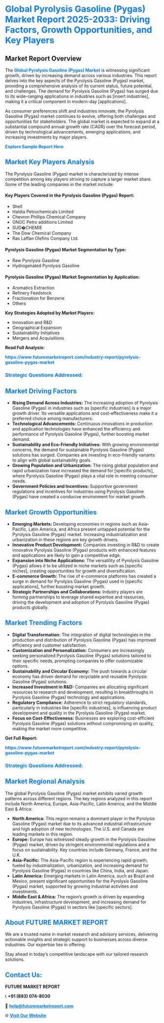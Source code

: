 <h1 style="color: #007BFF;">Global Pyrolysis Gasoline (Pygas) Market Report 2025-2033: Driving Factors, Growth Opportunities, and Key Players</h1>

<section id="overview">
<h2>Market Report Overview</h2>
<p>The <a href="https://www.futuremarketreport.com/industry-report/pyrolysis-gasoline-pygas-market" style="color: #007BFF; text-decoration: none;"><strong>Global Pyrolysis Gasoline (Pygas) Market</strong></a> is witnessing significant growth, driven by increasing demand across various industries. This report delves into the key aspects of the Pyrolysis Gasoline (Pygas) market, providing a comprehensive analysis of its current status, future potential, and challenges. The demand for Pyrolysis Gasoline (Pygas) has surged due to its wide-ranging applications in industries such as [insert industries], making it a critical component in modern-day [applications].</p>
<p>As consumer preferences shift and industries innovate, the Pyrolysis Gasoline (Pygas) market continues to evolve, offering both challenges and opportunities for stakeholders. The global market is expected to expand at a substantial compound annual growth rate (CAGR) over the forecast period, driven by technological advancements, emerging applications, and increasing investments by major players.</p>
</section>

<section id="overview">
<p><a href="https://www.futuremarketreport.com/request-sample/reportId=104887" style="color: #007BFF; text-decoration: none;"><strong>Explore Sample Report Here</strong></a></p>
</section>

<section id="key-players">
<h2 style="color: #007BFF;">Market Key Players Analysis</h2>
<p>The Pyrolysis Gasoline (Pygas) market is characterized by intense competition among key players striving to capture a larger market share. Some of the leading companies in the market include:</p>
<h4>Key Players Covered in the Pyrolysis Gasoline (Pygas) Report:</h4>
<ul><li>Shell</li><li>Haldia Petrochemicals Limited</li><li>Chevron Phillips Chemical Company</li><li>ONGC Petro additions Limited</li><li>SUD�CHEMIE</li><li>The Dow Chemical Company</li><li>Ras Laffan Olefins Company Ltd.</li></ul>
<h4>Pyrolysis Gasoline (Pygas) Market Segmentation by Type:</h4>
<ul><li>Raw Pyrolysis Gasoline</li><li>Hydrogenated Pyrolysis Gasoline</li></ul>

<h4>Pyrolysis Gasoline (Pygas) Market Segmentation by Application:</h4>
<ul><li>Aromatics Extraction</li><li>Refinery Feedstock</li><li>Fractionation for Benzene</li><li>Others</li></ul>
<p><strong>Key Strategies Adopted by Market Players:</strong></p>
<ul>
<li>Innovation and R&D</li>
<li>Geographical Expansion</li>
<li>Sustainability Initiatives</li>
<li>Mergers and Acquisitions</li>
</ul>
</section>

<section>
<p><strong>Read Full Analysis: </strong></p><a href="https://www.futuremarketreport.com/industry-report/pyrolysis-gasoline-pygas-market" style="color: #007BFF; text-decoration: none;"><strong>https://www.futuremarketreport.com/industry-report/pyrolysis-gasoline-pygas-market</strong></a>
<h3 style="color: #007BFF;">Strategic Questions Addressed:</h3>
</section>

<section id="driving-factors">
<h2 style="color: #007BFF;">Market Driving Factors</h2>
<ul>
<li><strong>Rising Demand Across Industries:</strong> The increasing adoption of Pyrolysis Gasoline (Pygas) in industries such as [specific industries] is a major growth driver. Its versatile applications and cost-effectiveness make it a preferred choice among manufacturers.</li>
<li><strong>Technological Advancements:</strong> Continuous innovations in production and application technologies have enhanced the efficiency and performance of Pyrolysis Gasoline (Pygas), further boosting market demand.</li>
<li><strong>Sustainability and Eco-Friendly Initiatives:</strong> With growing environmental concerns, the demand for sustainable Pyrolysis Gasoline (Pygas) solutions has surged. Companies are investing in eco-friendly variants to align with global sustainability goals.</li>
<li><strong>Growing Population and Urbanization:</strong> The rising global population and rapid urbanization have increased the demand for [specific products], where Pyrolysis Gasoline (Pygas) plays a vital role in meeting consumer needs.</li>
<li><strong>Government Policies and Incentives:</strong> Supportive government regulations and incentives for industries using Pyrolysis Gasoline (Pygas) have created a conducive environment for market growth.</li>
</ul>
</section>

<section id="growth-opportunities">
<h2 style="color: #007BFF;">Market Growth Opportunities</h2>
<ul>
<li><strong>Emerging Markets:</strong> Developing economies in regions such as Asia-Pacific, Latin America, and Africa present untapped potential for the Pyrolysis Gasoline (Pygas) market. Increasing industrialization and urbanization in these regions are key growth drivers.</li>
<li><strong>Innovative Product Development:</strong> Companies investing in R&D to create innovative Pyrolysis Gasoline (Pygas) products with enhanced features and applications are likely to gain a competitive edge.</li>
<li><strong>Expansion into Niche Applications:</strong> The versatility of Pyrolysis Gasoline (Pygas) allows it to be utilized in niche markets such as [specific niches], creating opportunities for growth and diversification.</li>
<li><strong>E-commerce Growth:</strong> The rise of e-commerce platforms has created a surge in demand for Pyrolysis Gasoline (Pygas) used in [specific applications], further boosting market growth.</li>
<li><strong>Strategic Partnerships and Collaborations:</strong> Industry players are forming partnerships to leverage shared expertise and resources, driving the development and adoption of Pyrolysis Gasoline (Pygas) products globally.</li>
</ul>
</section>

<section id="trending-factors">
<h2 style="color: #007BFF;">Market Trending Factors</h2>
<ul>
<li><strong>Digital Transformation:</strong> The integration of digital technologies in the production and distribution of Pyrolysis Gasoline (Pygas) has improved efficiency and customer satisfaction.</li>
<li><strong>Customization and Personalization:</strong> Consumers are increasingly seeking personalized Pyrolysis Gasoline (Pygas) solutions tailored to their specific needs, prompting companies to offer customizable options.</li>
<li><strong>Sustainability and Circular Economy:</strong> The push towards a circular economy has driven demand for recyclable and reusable Pyrolysis Gasoline (Pygas) solutions.</li>
<li><strong>Increased Investment in R&D:</strong> Companies are allocating significant resources to research and development, resulting in breakthroughs in Pyrolysis Gasoline (Pygas) technology and applications.</li>
<li><strong>Regulatory Compliance:</strong> Adherence to strict regulatory standards, particularly in industries like [specific industries], is influencing product development and quality in the Pyrolysis Gasoline (Pygas) market.</li>
<li><strong>Focus on Cost-Effectiveness:</strong> Businesses are exploring cost-efficient Pyrolysis Gasoline (Pygas) solutions without compromising on quality, making the market more competitive.</li>
</ul>
</section>

<section>
<p><strong>Get Full Report: </strong></p><a href="https://www.futuremarketreport.com/industry-report/pyrolysis-gasoline-pygas-market" style="color: #007BFF; text-decoration: none;"><strong>https://www.futuremarketreport.com/industry-report/pyrolysis-gasoline-pygas-market</strong></a>
<h3 style="color: #007BFF;">Strategic Questions Addressed:</h3>
</section>


<section id="regional-analysis">
<h2 style="color: #007BFF;">Market Regional Analysis</h2>
<p>The global Pyrolysis Gasoline (Pygas) market exhibits varied growth patterns across different regions. The key regions analyzed in this report include North America, Europe, Asia-Pacific, Latin America, and the Middle East & Africa:</p>
<ul>
<li><strong>North America:</strong> This region remains a dominant player in the Pyrolysis Gasoline (Pygas) market due to its advanced industrial infrastructure and high adoption of new technologies. The U.S. and Canada are leading markets in this region.</li>
<li><strong>Europe:</strong> Europe has witnessed steady growth in the Pyrolysis Gasoline (Pygas) market, driven by stringent environmental regulations and a focus on sustainability. Key countries include Germany, France, and the U.K.</li>
<li><strong>Asia-Pacific:</strong> The Asia-Pacific region is experiencing rapid growth, fueled by industrialization, urbanization, and increasing demand for Pyrolysis Gasoline (Pygas) in countries like China, India, and Japan.</li>
<li><strong>Latin America:</strong> Emerging markets in Latin America, such as Brazil and Mexico, present significant opportunities for the Pyrolysis Gasoline (Pygas) market, supported by growing industrial activities and investments.</li>
<li><strong>Middle East & Africa:</strong> The region’s growth is driven by expanding industries, infrastructure development, and increasing demand for Pyrolysis Gasoline (Pygas) in sectors like [specific sectors].</li>
</ul>
</section>

<footer>
<h2 style="color: #007BFF;">About FUTURE MARKET REPORT</h2>
<p>We are a trusted name in market research and advisory services, delivering actionable insights and strategic support to businesses across diverse industries. Our expertise lies in offering:</p>

<p>Stay ahead in today’s competitive landscape with our tailored research solutions.</p>

<h2 style="color: #007BFF;">Contact Us:</h2>
<p><strong>FUTURE MARKET REPORT</strong></p>
<p>📞 <strong>+91 (883) 074-8030</strong></p>
<p>📧 <strong><a href="mailto:help@futuremarketreport.com" style="color: #007BFF;">help@futuremarketreport.com</a></strong></p>
<p>🌐 <strong><a href="https://www.futuremarketreport.com/" style="color: #007BFF;">Visit Our Website</a></strong></p>
</footer>